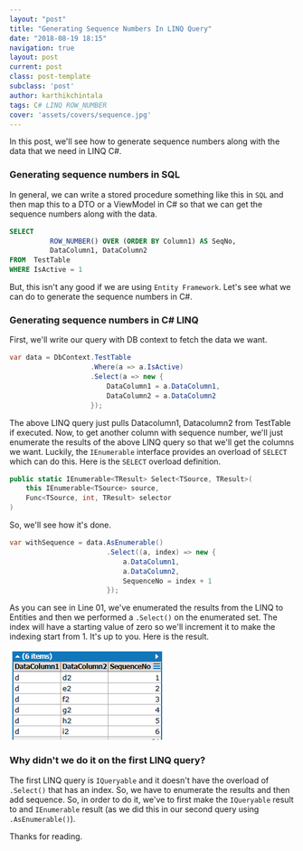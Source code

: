 ```yaml
---
layout: "post"
title: "Generating Sequence Numbers In LINQ Query"
date: "2018-08-19 18:15"
navigation: true
layout: post
current: post
class: post-template
subclass: 'post'
author: karthikchintala
tags: C# LINQ ROW_NUMBER
cover: 'assets/covers/sequence.jpg'
---
```

In this post, we'll see how to generate sequence numbers along with the data that we need in LINQ C#.

### Generating sequence numbers in SQL
In general, we can write a stored procedure something like this in `SQL` and then map this to a DTO or a ViewModel in C# so that we can get the sequence numbers along with the data.

```sql
SELECT     
          ROW_NUMBER() OVER (ORDER BY Column1) AS SeqNo,    
          DataColumn1, DataColumn2     
FROM  TestTable    
WHERE IsActive = 1
```
But, this isn't any good if we are using `Entity Framework`. Let's see what we can do to generate the sequence numbers in C#.

### Generating sequence numbers in C# LINQ
First, we'll write our query with DB context to fetch the data we want.

```csharp
var data = DbContext.TestTable  
                    .Where(a => a.IsActive)  
                    .Select(a => new {  
                        DataColumn1 = a.DataColumn1,  
                        DataColumn2 = a.DataColumn2  
                    });
```

The above LINQ query just pulls Datacolumn1, Datacolumn2 from TestTable if executed. Now, to get another column with sequence number, we'll just enumerate the results of the above LINQ query so that we'll get the columns we want.
Luckily, the `IEnumerable` interface provides an overload of `SELECT` which can do this.
Here is the `SELECT` overload definition.

```csharp
public static IEnumerable<TResult> Select<TSource, TResult>(  
    this IEnumerable<TSource> source,  
    Func<TSource, int, TResult> selector  
)
```
So, we'll see how it's done.

```csharp
var withSequence = data.AsEnumerable()  
                        .Select((a, index) => new {  
                            a.DataColumn1,  
                            a.DataColumn2,  
                            SequenceNo = index + 1  
                        });
```
As you can see in Line 01, we've enumerated the results from the LINQ to Entities and then we performed a `.Select()` on the enumerated set.
The index will have a starting value of zero so we'll increment it to make the indexing start from 1. It's up to you.
Here is the result.

![output](assets/posts/output.PNG)

### Why didn't we do it on the first LINQ query?


The first LINQ query is `IQueryable` and it doesn't have the overload of `.Select()` that has an index. So, we have to enumerate the results and then add sequence. So, in order to do it, we've to first make the `IQueryable` result to and `IEnumerable` result (as we did this in our second query using `.AsEnumerable()`).

Thanks for reading.
